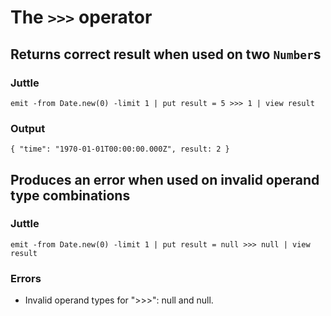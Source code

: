 The `>>>` operator
=================

Returns correct result when used on two `Number`s
-------------------------------------------------

### Juttle

    emit -from Date.new(0) -limit 1 | put result = 5 >>> 1 | view result

### Output

    { "time": "1970-01-01T00:00:00.000Z", result: 2 }

Produces an error when used on invalid operand type combinations
----------------------------------------------------------------

### Juttle

    emit -from Date.new(0) -limit 1 | put result = null >>> null | view result

### Errors

  * Invalid operand types for ">>>": null and null.
